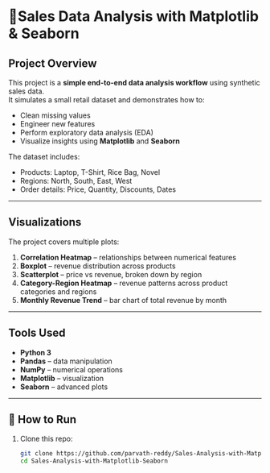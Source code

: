 # 🛒Sales Data Analysis with Matplotlib & Seaborn

##  Project Overview
This project is a **simple end-to-end data analysis workflow** using synthetic sales data.  
It simulates a small retail dataset and demonstrates how to:
- Clean missing values
- Engineer new features
- Perform exploratory data analysis (EDA)
- Visualize insights using **Matplotlib** and **Seaborn**

The dataset includes:
- Products: Laptop, T-Shirt, Rice Bag, Novel  
- Regions: North, South, East, West  
- Order details: Price, Quantity, Discounts, Dates  

---

##  Visualizations
The project covers multiple plots:
1. **Correlation Heatmap** – relationships between numerical features  
2. **Boxplot** – revenue distribution across products  
3. **Scatterplot** – price vs revenue, broken down by region  
4. **Category-Region Heatmap** – revenue patterns across product categories and regions  
5. **Monthly Revenue Trend** – bar chart of total revenue by month  

---

##  Tools Used
- **Python 3**
- **Pandas** – data manipulation  
- **NumPy** – numerical operations  
- **Matplotlib** – visualization  
- **Seaborn** – advanced plots  

---

## 🚀 How to Run
1. Clone this repo:
   ```bash
   git clone https://github.com/parvath-reddy/Sales-Analysis-with-Matplotlib-Seaborn.git
   cd Sales-Analysis-with-Matplotlib-Seaborn
